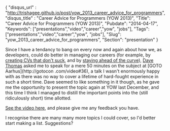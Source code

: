{
    "disqus_url" : "http://trishagee.github.io/post/yow_2013_career_advice_for_programmers",
    "disqus_title" : "Career Advice for Programmers (YOW 2013)",
    "Title": "Career Advice for Programmers (YOW 2013)",
    "Pubdate": "2014-04-17",
    "Keywords": ["presentations","video","career","yow", "jobs"],
    "Tags": ["presentations","video","career","yow", "jobs"],
    "Slug": "yow_2013_career_advice_for_programmers",
    "Section": "presentation"
}

Since I have a tendancy to bang on every now and again about how we, as developers, could do better in managing our careers (for example,
by [creating CVs that don't suck](/post/how_to_make_your_cv_not_suck/), and by [staying ahead of the curve](/post/staying_ahead_of_the_curve/)),
[Dave Thomas](http://www.davethomas.net/) asked me to speak for a mere 50 minutes on the subject at [GOTO Aarhus](http://gotocon
.com/video#36), a talk I wasn't enormously happy with as there was no way to cover a lifetime of hard-fought experience in such a short
time.  Dave seemed to like something in it though, as he gave me the opportunity to present the topic again at YOW last December,
and this time I think I managed to distill the important points into the (still ridiculously short) time allotted.

[See the video here](http://yow.eventer.com/yow-2013-1080/career-advice-for-programmers-by-trisha-gee-1380),
and please give me any feedback you have.

I recognise there are many many more topics I could cover, so I'd better start making a list.  Suggestions?